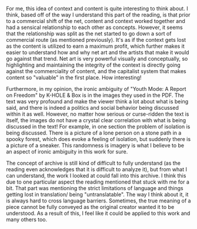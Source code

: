For me, this idea of context and content is quite interesting to think about. I think, based off of the way I understand this part of the reading, is that prior to a commercial shift of the net, content and context worked together and had a sensical relationship to each other as concepts. However, it seems that the relationship was split as the net started to go down a sort of commercial route (as mentioned previously). It's as if the context gets lost as the content is utilized to earn a maximum profit, which further makes it easier to understand how and why net art and the artists that make it would go against that trend. Net art is very powerful visually and conceptually, so highlighting and maintaining the integrity of the context is directly going against the commerciality of content, and the capitalist system that makes content so "valuable" in the first place. How interesting!

Furthermore, in my opinion, the ironic ambiguity of "Youth Mode: A Report on Freedom" by K-HOLE & Box is in the images they used in the PDF. The text was very profound and make the viewer think a lot about what is being said, and there is indeed a politics and social behavior being discussed within it as well. However, no matter how serious or curse-ridden the text is itself, the images do not have a crystal clear correlation with what is being discussed in the text! For example, in one section the problem of isolation is being discussed. There is a picture of a lone person on a stone path in a spooky forest, which does evoke a feeling of isolation, but suddenly there is a picture of a sneaker. This randomness is imagery is what I believe to be an aspect of ironic ambiguity in this work for sure.

The concept of archive is still kind of difficult to fully understand (as the reading even acknowledges that it is difficult to analyze it), but from what I can understand, the work I looked at could fall into this archive. I think this due to one particular aspect the reading mentioned that stuck with me for a bit. That part was mentioning the strict limitations of language and things getting lost in translation/ being "untranslatable". The way I think about it, it is always hard to cross language barriers. Sometimes, the true meaning of a piece cannot be fully conveyed as the original creator wanted it to be understood. As a result of this, I feel like it could be applied to this work and many others too.
